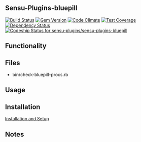 ## Sensu-Plugins-bluepill

[ ![Build Status](https://travis-ci.org/sensu-plugins/sensu-plugins-bluepill.svg?branch=master)](https://travis-ci.org/sensu-plugins/sensu-plugins-bluepill)
[![Gem Version](https://badge.fury.io/rb/sensu-plugins-bluepill.svg)](http://badge.fury.io/rb/sensu-plugins-bluepill)
[![Code Climate](https://codeclimate.com/github/sensu-plugins/sensu-plugins-bluepill/badges/gpa.svg)](https://codeclimate.com/github/sensu-plugins/sensu-plugins-bluepill)
[![Test Coverage](https://codeclimate.com/github/sensu-plugins/sensu-plugins-bluepill/badges/coverage.svg)](https://codeclimate.com/github/sensu-plugins/sensu-plugins-bluepill)
[![Dependency Status](https://gemnasium.com/sensu-plugins/sensu-plugins-bluepill.svg)](https://gemnasium.com/sensu-plugins/sensu-plugins-bluepill)
[ ![Codeship Status for sensu-plugins/sensu-plugins-bluepill](https://codeship.com/projects/9d036de0-cd24-0132-033d-2698d59c4ad3/status?branch=master)](https://codeship.com/projects/76229)

## Functionality

## Files
 * bin/check-bluepill-procs.rb

## Usage

## Installation

[Installation and Setup](https://github.com/sensu-plugins/documentation/blob/master/user_docs/installation_instructions.md)

## Notes
